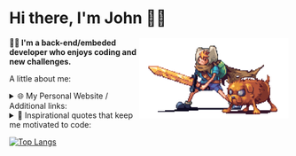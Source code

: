 <h1>Hi there, I'm John 👋🏻</h1>
<img src="./assets/finnAndJakePixelArt.gif" width="270px" height="145.4px" align="right" />

**👨‍💻 I'm a back-end/embeded developer who enjoys coding and new challenges.**

A little about me:
<details>
  <summary>🌐 My Personal Website / Additional links: </summary>
  <br/>
  <div align="center">
    <span>Coming soon!</span>
  </div>
  &nbsp;
  &nbsp;
  <div align="right">
    <img src="./assets/cat.gif" width="60" height="60" />
    <img src="./assets/mona-blue.gif" width="30" height="30" />
    &nbsp;
    &nbsp;
    <img src="./assets/mona-dark.gif" width="30" height="30" />
  </div>
</details>

<details>
  <summary>
    💬 Inspirational quotes that keep me motivated to code:
  </summary>
  <br/>
  <div>
    <div id="quote2021">
      <i>
        "The key to success in life is having that lifelong passion for learning that extends beyond good grades, test scores, and graduation dates." - M, 2021 🎓
      </i>
    </div>
    <br/>
    <div id="quote2022" >
      <i>
        "To become a great software developer, you must continuously read, learn, and code." - M, 2022 📚
      </i>
    </div>
    <br/>
    <div id="quote2022" >
      <i>
        "eat( ); sleep( ); code( ); repeat( );" - M, 2023 🤔
      </i>
    </div>
  </div>
</details>

[![Top Langs](https://github-readme-stats.vercel.app/api/top-langs/?username=JohnHiz&hide=html,css,scss,sass&layout=compact)](https://github.com/JohnHiz)

<!-- **JohnHiz/JohnHiz** is a ✨ _special_ ✨ repository because its `README.md` (this file) appears on your GitHub profile. -->
